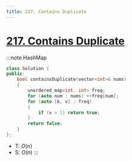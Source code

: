 ```yaml
---
title: 217. Contains Duplicate
---
```


# [217\. Contains Duplicate](https://leetcode.com/problems/contains-duplicate/)

:::note HashMap
```cpp
class Solution {
public:
    bool containsDuplicate(vector<int>& nums)
    {
        unordered_map<int, int> freq;
        for (auto num : nums) ++freq[num];
        for (auto [k, v] : freq)
        {
            if (v > 1) return true;
        }
        return false;
    }
};
```

- T: $O(n)$
- S: $O(n)$
:::

